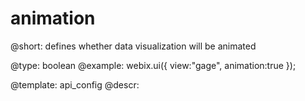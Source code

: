 animation
=============

@short:
	defines whether data visualization will be animated

@type: boolean
@example:
webix.ui({
	view:"gage",
    animation:true
});

@template:	api_config
@descr:


